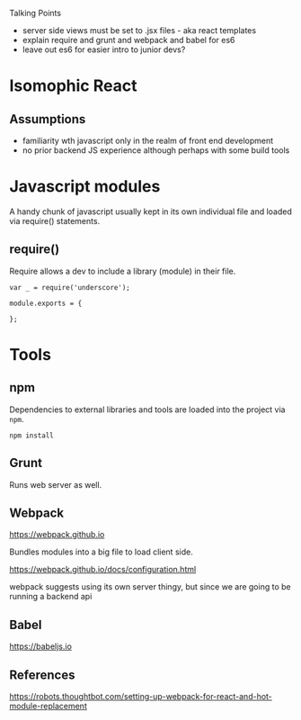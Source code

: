 Talking Points
- server side views must be set to .jsx files - aka react templates
- explain require and grunt and webpack and babel for es6
- leave out es6 for easier intro to junior devs?

# Isomophic React

## Assumptions
- familiarity wth javascript only in the realm of front end development
- no prior backend JS experience although perhaps with some build tools

# Javascript modules

A handy chunk of javascript usually kept in its own individual file and loaded via require() statements.

## require()

Require allows a dev to include a library (module) in their file.

```
var _ = require('underscore');

module.exports = {

};
```

# Tools

## npm

Dependencies to external libraries and tools are loaded into the project via `npm`. 

```
npm install
```

## Grunt

Runs web server as well.

## Webpack

https://webpack.github.io

Bundles modules into a big file to load client side.

https://webpack.github.io/docs/configuration.html

webpack suggests using its own server thingy, but since we are going to be running a backend api 

## Babel

https://babeljs.io

## References

https://robots.thoughtbot.com/setting-up-webpack-for-react-and-hot-module-replacement

